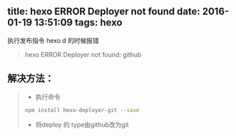 title: hexo ERROR Deployer not found
date: 2016-01-19 13:51:09
tags: hexo
---

执行发布指令 hexo d 的时候报错

> hexo ERROR Deployer not found: github

## 解决方法：

> * 执行命令
> ``` bash
> npm install hexo-deployer-git --save
> ```
> *  将deploy 的 type由github改为git